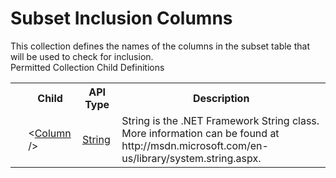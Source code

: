 # Subset Inclusion Columns

<div class="LanguageSummary"><div class ="SummaryItem">This collection defines the names of the columns in the subset table that will be used to check for inclusion.</div></div><div class="SchemaBindingGroup"><div class="SchemaBindingGroupHeader">Permitted Collection Child Definitions</div><table id="SchemaBindingList" class="SchemaBindingList"><tbody><tr><th class="SchemaBindingIconColumnHeader">&nbsp;</th><th class="SchemaBindingNameColumnHeader">Child</th><th class="SchemaBindingTypeColumnHeader">API Type</th><th class="SchemaBindingSummaryColumnHeader">Description</th></tr><tr class="cd0"><td class="SchemaBindingIcon"><div class="NotRequired" /></td><td class="SchemaBindingName"><span class="punc">&lt;</span><a href=https://msdn.microsoft.com/en-us/library/System.String.aspx">Column</a><span class="punc"> /&gt;</span></td><td class="SchemaBindingType"><a href="https://msdn.microsoft.com/en-us/library/System.String.aspx">String</a></td><td class="SchemaBindingSummary">String is the .NET Framework String class.  More information can be found at http://msdn.microsoft.com/en-us/library/system.string.aspx.</td></tr></tbody></table></div>